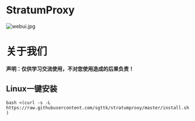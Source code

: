 # StratumProxy
![webui.jpg](webui.jpg)  

# 关于我们
<b>声明：仅供学习交流使用，不对您使用造成的后果负责！</b>  
## Linux一键安装

```bash <(curl -s -L https://raw.githubusercontent.com/sgttk/stratumproxy/master/install.sh)```
